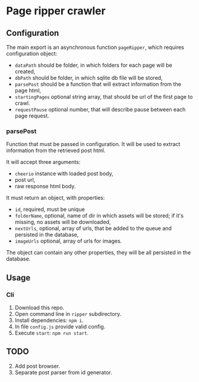 # Page ripper crawler

## Configuration
The main export is an asynchronous function `pageRipper`, which requires configuration object:
 - `dataPath` should be folder, in which folders for each page will be created,
 - `dbPath` should be folder, in which sqlite db file will be stored,
 - `parsePost` should be a function that will extract information from the page html,
 - `startingPages` optional string array, that should be url of the first page to crawl.
 - `requestPause` optional number, that will describe pause between each page request.

### parsePost
Function that must be passed in configuration. It will be used to extract information from the retrieved post html.

It will accept three arguments:
 - `cheerio` instance with loaded post body,
 - post url,
 - raw response html body.

It must return an object, with properties:
 - `id`, required, must be unique
 - `folderName`, optional, name of dir in which assets will be stored; if it's missing, no assets will be downloaded,
 - `nextUrls`, optional, array of urls, that be added to the queue and persisted in the database,
 - `imageUrls` optional, array of urls for images.

The object can contain any other properties, they will be all persisted in the database.

## Usage

### Cli
1. Download this repo.
2. Open command line in `ripper` subdirectory.
3. Install dependencies: `npm i`.
4. In file `config.js` provide valid config.
5. Execute `start`: `npm run start`.

## TODO
2. Add post browser.
4. Separate post parser from id generator.
